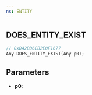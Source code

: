 ```yaml
---
ns: ENTITY
---
```

## DOES_ENTITY_EXIST

```c
// 0xD42BD6EB2E0F1677
Any DOES_ENTITY_EXIST(Any p0);
```

## Parameters
* **p0**:
